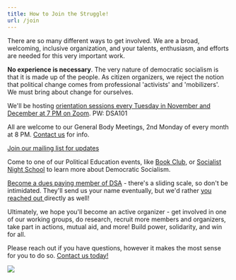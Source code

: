 ```yaml
---
title: How to Join the Struggle!
url: /join
---
```

There are so many different ways to get involved. We are a broad, welcoming, inclusive organization, and your talents, enthusiasm, and efforts are needed for this very important work. 

**No experience is necessary**. The very nature of democratic socialism is that it is made up of the people. As citizen organizers, we reject the notion that political change comes from professional 'activists' and 'mobilizers'. We must bring about change for ourselves. 

We'll be hosting [orientation sessions every Tuesday in November and December at 7 PM on Zoom](/dsa101). PW: DSA101

All are welcome to our General Body Meetings, 2nd Monday of every month at 8 PM. [Contact us](/contact) for info. 

[Join our mailing list for updates](/contact)

Come to one of our Political Education events, like [Book Club](https://fb.me/e/37PzH5xM3), or [Socialist Night School](https://fb.me/e/4oCCw01wV) to learn more about Democratic Socialism. 

[Become a dues paying member of DSA](https://dsausa.org/join) - there's a sliding scale, so don't be intimidated. They'll send us your name eventually, but we'd rather [you reached out ](/contact)directly as well!

Ultimately, we hope you'll become an active organizer - get involved in one of our working groups, do research, recruit more members and organizers, take part in actions, mutual aid, and more! Build power, solidarity, and win for all.

Please reach out if you have questions, however it makes the most sense for you to do so. [Contact us today!](/contact)

![](/uploads/one-struggle.png)
